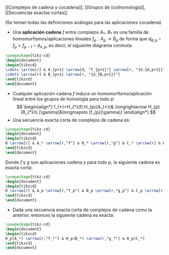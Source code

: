 [[Complejos de cadena y cocadena]], [[Grupos de (co)homología]], [[Secuencias exactas cortas]]

(Se toman todas las definiciones análogas para las aplicaciones cocadena)
- Una **aplicación cadena** $f$ entre complejos $A_{*}$, $B_{*}$ es una familia de homomorfismos/aplicaciones lineales $f_{p}:A_{p}\longrightarrow B_{p}$ de forma que $d_{B,p}\circ f_{p} = f_{p-1} \circ d_{A,p}$, es decir, el siguiente diagrama conmuta:
```tikz
\usepackage{tikz-cd} 
\begin{document} 
\begin{tikzcd}
\cdots \arrow[r] & A_{p+1} \arrow[d, "f_{p+1}"] \arrow[r, "{d_{A,p+1}}"] & A_p \arrow[d, "f_p"] \arrow[r, "{d_{A,p}}"] & A_{p-1} \arrow[r] \arrow[d, "f_{p-1}"] & \cdots \\
\cdots \arrow[r] & B_{p+1} \arrow[r, "{d_{B,p+1}}"]                      & B_p \arrow[r, "{d_{B,p}}"]                  & B_{p-1} \arrow[r]                      & \cdots
\end{tikzcd}
\end{document} 
```
- Cualquier aplicación cadena $f$ induce un homomorfismo/aplicación lineal entre los grupos de homología para todo $p$:$$
\begin{align*}
f_{*}=H_{*}(f):H_{p}(A_{*})& \longrightarrow H_{p}(B_{*})\\
[\gamma]&\longmapsto [f_{p}(\gamma)]
\end{align*}
$$
- Una secuencia exacta corta de complejos de cadena es:
```tikz
\usepackage{tikz-cd}
\begin{document}
\begin{tikzcd}
0 \arrow[r] & A_* \arrow[r,"f"] & B_* \arrow[r,"g"] & C_* \arrow[r] & 0
\end{tikzcd}
\end{document}
```
Donde $f$ y $g$ son aplicaciones cadena y para todo $p$, la siguiente cadena es exacta corta:
```tikz
\usepackage{tikz-cd}
\begin{document}
\begin{tikzcd}
0 \arrow[r] & A_p \arrow[r,"f_p"] & B_p \arrow[r,"g_p"] & C_p \arrow[r] & 0
\end{tikzcd}
\end{document}
```
- Dada una secuencia exacta corta de complejos de cadena como la anterior, entonces la siguiente cadena es exacta:
```tikz
\usepackage{tikz-cd}
\begin{document}
\begin{tikzcd}
H_p(A_*) \arrow[r,"f_*"] & H_p(B_*) \arrow[r,"g_*"] & H_p(C_*)
\end{tikzcd}
\end{document}
```